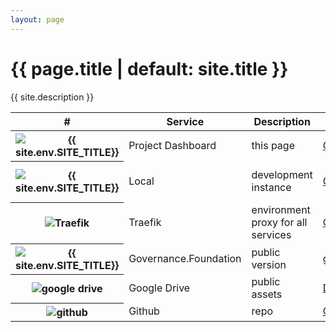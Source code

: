 ```yaml
---
layout: page
---
```


<!-- markdownlint-disable MD025 -->
# {{ page.title | default: site.title }}

<p>{{ site.description }}</p>

<!-- markdownlint-disable MD033 -->
<table class="table table-hover">
  <thead>
    <tr>
      <th scope="col">#</th>
      <th scope="col">Service</th>
      <th scope="col">Description</th>
      <th scope="col">URLs</th>
      <th scope="col">Port, Debug</th>
    </tr>
  </thead>
  <tbody>
    <tr>
      <th scope="row"><img src="logos/governance.foundation.png" alt="{{ site.env.SITE_TITLE}}" class="logo"></th>
      <td>Project Dashboard</td>
      <td>this page</td>
      <td><a target="_blank" class="btn btn-primary" href="{{ site.env.SERVER_URL }}">Open</a>
      </td>
      <td></td>
    </tr>
    <tr>
      <th scope="row"><img src="logos/governance.foundation.png" alt="{{ site.env.SITE_TITLE}}" class="logo"></th>
      <td>Local</td>
      <td>development instance</td>
      <td><a target="_blank" class="btn btn-primary" href="{{ site.env.DOMAIN_URL }}">Open</a>
      </td>
      <td>Live reload {{ site.env.SERVER_LIVERELOAD_PORT }}</td>
    </tr>
    <tr>
      <th scope="row"><img src="logos/Traefik.logo.png" alt="Traefik" class="logo"></th>
      <td>Traefik</td>
      <td>environment proxy for all services</td>
      <td><a target="_blank" class="btn btn-primary" href="{{ site.env.TRAEFIK_URL }}/dashboard/">Open</a></td>
      <td>8080</td>
    </tr>
    <tr>
      <th scope="row"><img src="logos/governance.foundation.png" alt="{{ site.env.SITE_TITLE}}"  class="logo"></th>
      <td>Governance.Foundation</td>
      <td>public version</td>
      <td><a target="_blank" class="btn btn-primary" href="{{ site.env.PUBLIC_URL }}">governance.foundation</a>
      </td>
      <td></td>
    </tr>
    <tr>
      <th scope="row"><img src="logos/Google_Drive_icon_(2020).svg" alt="google drive"  class="logo"></th>
      <td>Google Drive</td>
      <td>public assets</td>
      <td><a target="_blank" class="btn btn-primary" href="{{ site.env.GOOGLE_DRIVE_FOLDER }}"><i class="fab fa-google-drive"></i> Drive</a>
      </td>
      <td></td>
    </tr>
    <tr>
      <th scope="row"><img src="logos/github-dark.png" alt="github"  class="logo"></th>
      <td>Github</td>
      <td>repo</td>
      <td>
          <a target="_blank" class="btn btn-primary" href="{{ site.env.GIT_REPO }}"><i class="fab fa-github"></i> Github</a>
      </td>
      <td></td>
    </tr>
  </tbody>
</table>
